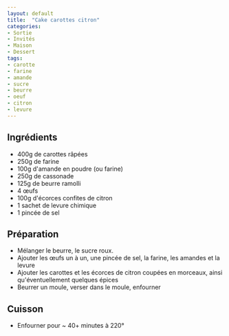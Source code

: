 ```yaml
---
layout: default
title:  "Cake carottes citron"
categories:
- Sortie
- Invités
- Maison
- Dessert
tags:
- carotte
- farine
- amande
- sucre
- beurre
- oeuf
- citron
- levure
---
```


## Ingrédients

- 400g de carottes râpées
- 250g de farine
- 100g d'amande en poudre (ou farine)
- 250g de cassonade
- 125g de beurre ramolli
- 4 œufs
- 100g d'écorces confites de citron
- 1 sachet de levure chimique
- 1 pincée de sel

## Préparation

- Mélanger le beurre, le sucre roux.
- Ajouter les œufs un à un, une pincée de sel, la farine, les amandes et la levure
- Ajouter les carottes et les écorces de citron coupées en morceaux, ainsi qu'éventuellement quelques épices
- Beurrer un moule, verser dans le moule, enfourner

## Cuisson

- Enfourner pour ~ 40+ minutes à 220°